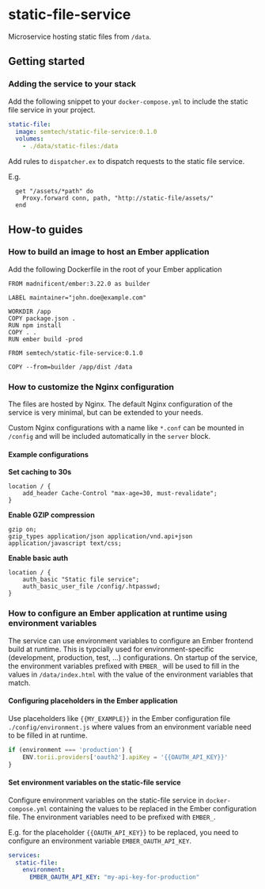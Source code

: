 # static-file-service
Microservice hosting static files from `/data`.

## Getting started
### Adding the service to your stack
Add the following snippet to your `docker-compose.yml` to include the static file service in your project.

```yaml
static-file:
  image: semtech/static-file-service:0.1.0
  volumes:
    - ./data/static-files:/data
```

Add rules to `dispatcher.ex` to dispatch requests to the static file service.

E.g.
```
  get "/assets/*path" do
    Proxy.forward conn, path, "http://static-file/assets/"
  end
```

## How-to guides
### How to build an image to host an Ember application
Add the following Dockerfile in the root of your Ember application

```
FROM madnificent/ember:3.22.0 as builder

LABEL maintainer="john.doe@example.com"

WORKDIR /app
COPY package.json .
RUN npm install
COPY . .
RUN ember build -prod

FROM semtech/static-file-service:0.1.0

COPY --from=builder /app/dist /data
```

### How to customize the Nginx configuration
The files are hosted by Nginx. The default Nginx configuration of the service is very minimal, but can be extended to your needs.

Custom Nginx configurations with a name like `*.conf` can be mounted in `/config` and will be included automatically in the `server` block.

#### Example configurations
**Set caching to 30s**
```
location / {
    add_header Cache-Control "max-age=30, must-revalidate";
}
```

**Enable GZIP compression**
```
gzip on;
gzip_types application/json application/vnd.api+json application/javascript text/css;
```

**Enable basic auth**
```
location / {
    auth_basic "Static file service";
    auth_basic_user_file /config/.htpasswd;
}
```

### How to configure an Ember application at runtime using environment variables

The service can use environment variables to configure an Ember frontend build at runtime. This is typcially used for environment-specific (development, production, test, ...) configurations. On startup of the service, the environment variables prefixed with `EMBER_` will be used to fill in the values in `/data/index.html` with the value of the environment variables that match.

#### Configuring placeholders in the Ember application
Use placeholders like `{{MY_EXAMPLE}}` in the Ember configuration file `./config/environment.js` where values from an environment variable need to be filled in at runtime.

```javascript
if (environment === 'production') {
    ENV.torii.providers['oauth2'].apiKey = '{{OAUTH_API_KEY}}'
}
```

#### Set environment variables on the static-file service
Configure environment variables on the static-file service in `docker-compose.yml` containing the values to be replaced in the Ember configuration file. The environment variables need to be prefixed with `EMBER_`.

E.g. for the placeholder `{{OAUTH_API_KEY}}` to be replaced, you need to configure an environment variable `EMBER_OAUTH_API_KEY`.

```yaml
services:
  static-file:
    environment:
      EMBER_OAUTH_API_KEY: "my-api-key-for-production"
```


